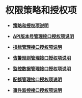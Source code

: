 # 权限策略和授权项<a name="ZH-CN_TOPIC_0180750783"></a>

-   **[策略和授权项说明](策略和授权项说明.md)**  

-   **[API版本号管理接口授权项说明](API版本号管理接口授权项说明.md)**  

-   **[指标管理接口授权项说明](指标管理接口授权项说明.md)**  

-   **[告警规则管理接口授权项说明](告警规则管理接口授权项说明.md)**  

-   **[监控数据管理接口授权项说明](监控数据管理接口授权项说明.md)**  

-   **[配额管理接口授权项说明](配额管理接口授权项说明.md)**  

-   **[事件监控接口授权项说明](事件监控接口授权项说明.md)**  


